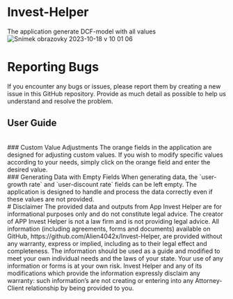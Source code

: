 # Invest-Helper
The application generate DCF-model with all values
</br>
![Snímek obrazovky 2023-10-18 v 10 01 06](https://github.com/Alien4042x/Invest-Helper/assets/60738029/86ae09c9-9974-43b7-b9ef-a02071c39e45)
</br>
# Reporting Bugs
If you encounter any bugs or issues, please report them by creating a new issue in this GitHub repository. Provide as much detail as possible to help us understand and resolve the problem.
</br>
## User Guide
</br>
### Custom Value Adjustments
The orange fields in the application are designed for adjusting custom values. If you wish to modify specific values according to your needs, simply click on the orange field and enter the desired value.
</br>
### Generating Data with Empty Fields
When generating data, the `user-growth rate` and `user-discount rate` fields can be left empty. The application is designed to handle and process the data correctly even if these values are not provided.
</br>
# Disclaimer
The provided data and outputs from App Invest Helper are for informational purposes only and do not constitute legal advice.
The creator of APP Invest Helper is not a law firm and is not providing legal advice. All information (including agreements, forms and documents) available on GitHub, https://github.com/Alien4042x/Invest-Helper, are provided without any warranty, express or implied, including as to their legal effect and completeness. The information should be used as a guide and modified to meet your own individual needs and the laws of your state. Your use of any information or forms is at your own risk. Invest Helper and any of its modifications which provide the information expressly disclaim any warranty: such information’s are not creating or entering into any Attorney-Client relationship by being provided to you.
